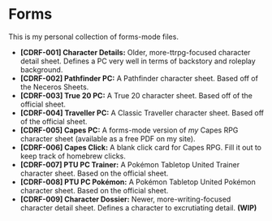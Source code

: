 # Forms

This is my personal collection of forms-mode files.

* **[CDRF-001] Character Details:** Older, more-ttrpg-focused
  character detail sheet. Defines a PC very well in terms of backstory
  and roleplay background.
* **[CDRF-002] Pathfinder PC:** A Pathfinder character sheet. Based
  off of the Neceros Sheets.
* **[CDRF-003] True 20 PC:** A True 20 character sheet. Based off of
  the official sheet.
* **[CDRF-004] Traveller PC:** A Classic Traveller character
  sheet. Based off of the official sheet.
* **[CDRF-005] Capes PC:** A forms-mode version of _my_ Capes RPG
  character sheet (available as a free PDF on my site).
* **[CDRF-006] Capes Click:** A blank click card for Capes RPG. Fill
  it out to keep track of homebrew clicks.
* **[CDRF-007] PTU PC Trainer:** A Pokémon Tabletop United Trainer
  character sheet. Based on the official sheet.
* **[CDRF-008] PTU PC Pokémon:** A Pokémon Tabletop United Pokémon
  character sheet. Based on the official sheet.
* **[CDRF-009] Character Dossier:** Newer, more-writing-focused
  character detail sheet. Defines a character to excrutiating
  detail. **(WIP)**
